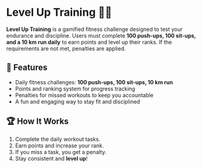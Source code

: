 # Level Up Training 🚀🔥

**Level Up Training** is a gamified fitness challenge designed to test your endurance and discipline. Users must complete **100 push-ups, 100 sit-ups, and a 10 km run daily** to earn points and level up their ranks. If the requirements are not met, penalties are applied.  

## 🚀 Features  
- Daily fitness challenges: **100 push-ups, 100 sit-ups, 10 km run**  
- Points and ranking system for progress tracking  
- Penalties for missed workouts to keep you accountable  
- A fun and engaging way to stay fit and disciplined  

## 🏆 How It Works  
1. Complete the daily workout tasks.  
2. Earn points and increase your rank.  
3. If you miss a task, you get a penalty.  
4. Stay consistent and **level up**!  
